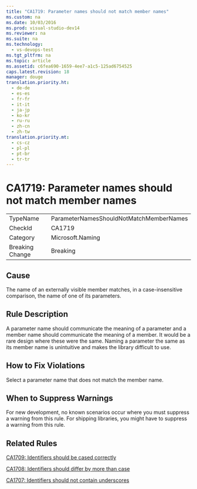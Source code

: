 ```yaml
---
title: "CA1719: Parameter names should not match member names"
ms.custom: na
ms.date: 10/03/2016
ms.prod: visual-studio-dev14
ms.reviewer: na
ms.suite: na
ms.technology: 
  - vs-devops-test
ms.tgt_pltfrm: na
ms.topic: article
ms.assetid: c6fea690-1659-4ee7-a1c5-125ad6754525
caps.latest.revision: 18
manager: douge
translation.priority.ht: 
  - de-de
  - es-es
  - fr-fr
  - it-it
  - ja-jp
  - ko-kr
  - ru-ru
  - zh-cn
  - zh-tw
translation.priority.mt: 
  - cs-cz
  - pl-pl
  - pt-br
  - tr-tr
---
```

# CA1719: Parameter names should not match member names
|||  
|-|-|  
|TypeName|ParameterNamesShouldNotMatchMemberNames|  
|CheckId|CA1719|  
|Category|Microsoft.Naming|  
|Breaking Change|Breaking|  
  
## Cause  
 The name of an externally visible member matches, in a case-insensitive comparison, the name of one of its parameters.  
  
## Rule Description  
 A parameter name should communicate the meaning of a parameter and a member name should communicate the meaning of a member. It would be a rare design where these were the same. Naming a parameter the same as its member name is unintuitive and makes the library difficult to use.  
  
## How to Fix Violations  
 Select a parameter name that does not match the member name.  
  
## When to Suppress Warnings  
 For new development, no known scenarios occur where you must suppress a warning from this rule. For shipping libraries, you might have to suppress a warning from this rule.  
  
## Related Rules  
 [CA1709: Identifiers should be cased correctly](../VS_IDE/CA1709--Identifiers-should-be-cased-correctly.md)  
  
 [CA1708: Identifiers should differ by more than case](../VS_IDE/CA1708--Identifiers-should-differ-by-more-than-case.md)  
  
 [CA1707: Identifiers should not contain underscores](../VS_IDE/CA1707--Identifiers-should-not-contain-underscores.md)
